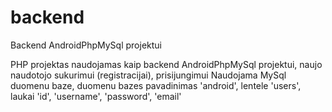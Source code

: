 # backend
Backend AndroidPhpMySql projektui

PHP projektas naudojamas kaip backend AndroidPhpMySql projektui, naujo naudotojo sukurimui (registracijai), prisijungimui
Naudojama MySql duomenu baze, duomenu bazes pavadinimas 'android', lentele 'users', laukai 'id', 'username', 'password', 'email'
